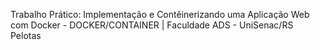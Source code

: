 Trabalho Prático: Implementação e Contêinerizando uma Aplicação Web com Docker - DOCKER/CONTAINER | Faculdade ADS - UniSenac/RS Pelotas
